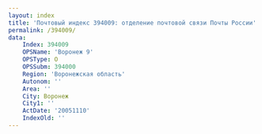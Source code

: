 ```yaml
---
layout: index
title: 'Почтовый индекс 394009: отделение почтовой связи Почты России'
permalink: /394009/
data:
    Index: 394009
    OPSName: 'Воронеж 9'
    OPSType: О
    OPSSubm: 394000
    Region: 'Воронежская область'
    Autonom: ''
    Area: ''
    City: Воронеж
    City1: ''
    ActDate: '20051110'
    IndexOld: ''
---
```

